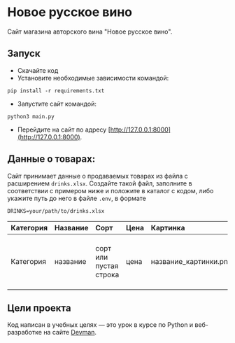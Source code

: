 # Новое русское вино

Сайт магазина авторского вина "Новое русское вино".

## Запуск

- Скачайте код
- Установите необходимые зависимости командой:
```
pip install -r requirements.txt
```
- Запустите сайт командой:
```
python3 main.py
```
- Перейдите на сайт по адресу [http://127.0.0.1:8000](http://127.0.0.1:8000).

## Данные о товарах:
Сайт принимает данные о продаваемых товарах из файла с расширением `drinks.xlsx`. Создайте такой файл, заполните в соответствии с примером ниже и положите в каталог с кодом, либо укажите путь до него в файле `.env`, в формате
```
DRINKS=your/path/to/drinks.xlsx
```


Категория | Название | Сорт        | Цена | Картинка            | Акция                          |
:----------|:----------|:-------------|:------|:---------------------|:--------------------------------|
Категория | название |  сорт или пустая строка  | цена |название_картинки.png| надпись на акционном стикере или пустая строка |




## Цели проекта

Код написан в учебных целях — это урок в курсе по Python и веб-разработке на сайте [Devman](https://dvmn.org).
